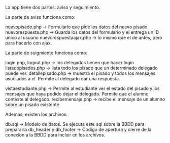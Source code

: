 
La app tiene dos partes: aviso y seguimiento.

La parte de aviso funciona como:

nuevopisado.php -> Formulario que pide los datos del nuevo pisado
nuevorespuesta.php -> Guarda los datos del formulario y el entrega un ID unico al usuario
nuevorespuestaajax.php -> lo mismo que el de antes, pero para hacerlo con ajax.

La parte de suigmiento funciona como:

login.php, logout.php -> los delegados tienen que hacer login
listadopisados.php -> lista todo los pisado que un determinado delegado puede ver.
detallepisado.php -> muestra el pisado y todos los mensajes asociados a el. Permite al delegado dar una respuesta.

vistaestudiante.php -> Permite al estudiante ver el estado del pisado y los mensajes que haya podido dejar el delegado. Permite que el alumno conteste al delegado.
recibemensaje.php -> recibe el mensaje de un alumno sobre un pisado existente


Ademas, existen los archivos:

db.sql -> Modelo de datos. Se ejecuta este sql sobre la BBDD para prepararla
db_header y db_footer -> Codigo de apertura y cierre de la conexion a la BBDD para incluir en los archivos.

